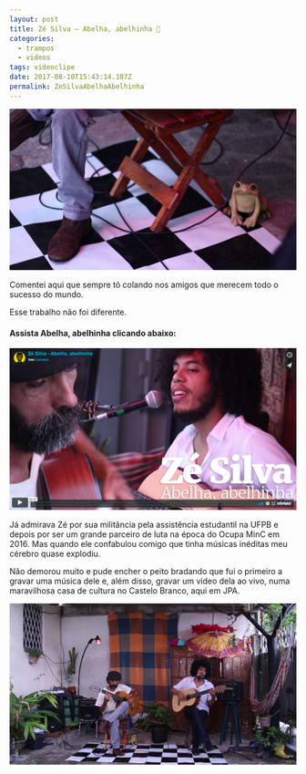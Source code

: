 ```yaml
---
layout: post
title: Zé Silva — Abelha, abelhinha 🐝
categories:
  - trampos
  - videos
tags: videoclipe
date: 2017-08-10T15:43:14.107Z
permalink: ZeSilvaAbelhaAbelhinha
---
```

![](/images/uploads/1_epb9204klnsp8gmebjxeqq.png)

Comentei aqui que sempre tô colando nos amigos que merecem todo o sucesso do mundo.

Esse trabalho não foi diferente.

#### Assista Abelha, abelhinha clicando abaixo:

[![](/images/uploads/chrome_lrgrkhcw4b.png)](https://vimeo.com/224962688)

Já admirava Zé por sua militância pela assistência estudantil na UFPB e depois por ser um grande parceiro de luta na época do Ocupa MinC em 2016. Mas quando ele confabulou comigo que tinha músicas inéditas meu cérebro quase explodiu.

Não demorou muito e pude encher o peito bradando que fui o primeiro a gravar uma música dele e, além disso, gravar um vídeo dela ao vivo, numa maravilhosa casa de cultura no Castelo Branco, aqui em JPA.

![](/images/uploads/1_1e_a_3a9ssdu_9ygwuk-fq.png)